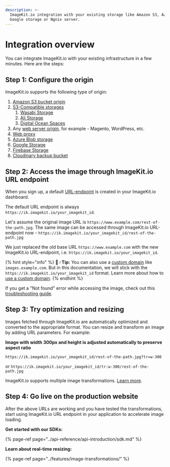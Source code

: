 ```yaml
---
description: >-
  ImageKit.io integration with your existing storage like Amazon S3, Azure,
  Google storage or Ngnix server.
---
```


# Integration overview

You can integrate ImageKit.io with your existing infrastructure in a few minutes. Here are the steps:

## Step 1: Configure the origin

ImageKit.io supports the following type of origin:

1. [Amazon S3 bucket origin](configure-origin/amazon-s3-bucket-origin.md)
2. [S3-Compatible storages](configure-origin/s3-compatible-external-storages.md)
   1. [Wasabi Storage](configure-origin/wasabi-storage.md)
   2. [Ali Storage](configure-origin/alibaba-object-storage-service.md)
   3. [Digital Ocean Spaces](configure-origin/digital-ocean-spaces.md)
3. Any [web server origin](configure-origin/web-server-origin.md), for example - Magento, WordPress, etc.
4. [Web proxy](configure-origin/web-proxy.md)
5. [Azure Blob storage](configure-origin/azure-blob-storage.md)
6. [Google Storage](configure-origin/google-cloud-storage.md)
7. [Firebase Storage](configure-origin/firebase-storage.md)
8. [Cloudinary backup bucket](configure-origin/cloudinary-backup-bucket.md)

## Step 2: Access the image through ImageKit.io URL endpoint

When you sign up, a default [URL-endpoint](url-endpoints.md) is created in your ImageKit.io dashboard.

The default URL endpoint is always `https://ik.imagekit.io/your_imagekit_id`.

Let's assume the original image URL is `https://www.example.com/rest-of-the-path.jpg`. The same image can be accessed through ImageKit.io URL-endpoint now - `https://ik.imagekit.io/your_imagekit_id/rest-of-the-path.jpg`

We just replaced the old base URL `https://www.example.com` with the new ImageKit.io URL-endpoint, i.e. `https://ik.imagekit.io/your_imagekit_id`.

{% hint style="info" %}
🧙♂**Tip:** You can also use a [custom domain](../features/using-custom-domain.md) like `images.example.com`. But in this documentation, we will stick with the `https://ik.imagekit.io/your_imagekit_id` format. Learn more about how to [use a custom domain](../features/using-custom-domain.md).
{% endhint %}

If you get a "Not found" error while accessing the image, check out this [troubleshooting guide](404-not-found-error-troubleshooting.md).

## Step 3: Try optimization and resizing

Images fetched through ImageKit.io are automatically optimized and converted to the appropriate format. You can resize and transform an image by adding URL parameters. For example:

**Image with width 300px and height is adjusted automatically to preserve aspect ratio**

`https://ik.imagekit.io/your_imagekit_id/rest-of-the-path.jpg?tr=w-300`

 or `https://ik.imagekit.io/your_imagekit_id/tr:w-300/rest-of-the-path.jpg`

ImageKit.io supports multiple image transformations. [Learn more](../features/image-transformations/).

## Step 4: Go live on the production website

After the above URLs are working and you have tested the transformations, start using ImageKit.io URL endpoint in your application to accelerate image loading.

**Get started with our SDKs:**

{% page-ref page="../api-reference/api-introduction/sdk.md" %}

**Learn about real-time resizing:**

{% page-ref page="../features/image-transformations/" %}

